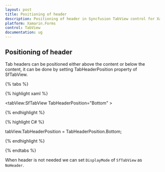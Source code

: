 ```yaml
---
layout: post
title: Positioning of header 
description: Positioning of header in Syncfusion TabView control for Xamarin.Forms platform
platform: Xamarin.Forms
control: TabView
documentation: ug
---
```


## Positioning of header

Tab headers can be positioned either above the content or below the content, it can be done by setting TabHeaderPosition property of SfTabView.

{% tabs %}

{% highlight xaml %}

<tabView:SfTabView  TabHeaderPosition="Bottom" >
			
{% endhighlight %}

{% highlight C# %}

tabView.TabHeaderPosition = TabHeaderPosition.Bottom;
			
{% endhighlight %}

{% endtabs %}

When header is not needed we can set `DisplayMode` of `SfTabView` as `NoHeader`.
